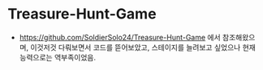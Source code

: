 # Treasure-Hunt-Game

- https://github.com/SoldierSolo24/Treasure-Hunt-Game 에서 참조해왔으며, 이것저것 다뤄보면서 코드를 뜯어보았고, 스테이지를 늘려보고 싶었으나 현재 능력으로는 역부족이었음.
